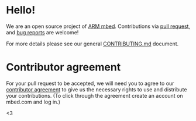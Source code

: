 # Hello!
We are an open source project of [ARM mbed](www.mbed.com). Contributions via [pull request](https://github.com/armmbed/mbed-client-trace/pulls), and [bug reports](https://github.com/armmbed/mbed-client-trace/issues) are welcome!

For more details please see our general [CONTRIBUTING.md](https://github.com/ARMmbed/greentea/blob/master/docs/CONTRIBUTING.md) document.

# Contributor agreement
For your pull request to be accepted, we will need you to agree to our [contributor agreement](http://developer.mbed.org/contributor_agreement/) to give us the necessary rights to use and distribute your contributions. (To click through the agreement create an account on mbed.com and log in.)

<3
